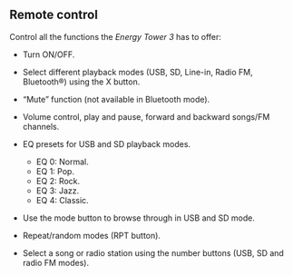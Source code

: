 ## Remote control

Control all the functions the *Energy Tower 3* has to offer:

* Turn ON/OFF.

* Select different playback modes (USB, SD, Line-in, Radio FM, Bluetooth®) using the X button.

* “Mute” function (not available in Bluetooth mode).

* Volume control, play and pause, forward and backward songs/FM channels.

* EQ presets for USB and SD playback modes.
    * EQ 0: Normal.
    * EQ 1: Pop.
    * EQ 2: Rock.
    * EQ 3: Jazz.
    * EQ 4: Classic.

* Use the mode button to browse through in USB and SD mode.

* Repeat/random modes (RPT button).

* Select a song or radio station using the number buttons (USB, SD and radio FM modes).
